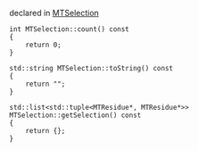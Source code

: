 
declared in [MTSelection](MTSelection.hpp.md)

~~~ { .cpp }
int MTSelection::count() const
{
	return 0;
}

std::string MTSelection::toString() const
{
	return "";
}

std::list<std::tuple<MTResidue*, MTResidue*>> MTSelection::getSelection() const
{
	return {};
}

~~~

